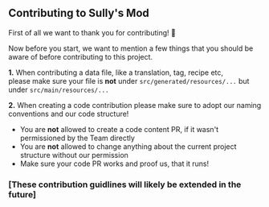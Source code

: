 ## Contributing to Sully's Mod

First of all we want to thank you for contributing! 🎉

Now before you start, we want to mention a few things that you should be aware of before contributing to this project.

**1.** When contributing a data file, like a translation, tag, recipe etc, </br>
please make sure your file is **not** under `src/generated/resources/...` but under `src/main/resources/...`

**2.** When creating a code contribution please make sure to adopt our naming conventions and our code structure!
- You are **not** allowed to create a code content PR, if it wasn't permissioned by the Team directly
- You are **not** allowed to change anything about the current project structure without our permission
- Make sure your code PR works and proof us, that it runs!

### [These contribution guidlines will likely be extended in the future]
